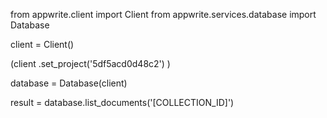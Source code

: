 from appwrite.client import Client
from appwrite.services.database import Database

client = Client()

(client
  .set_project('5df5acd0d48c2')
)

database = Database(client)

result = database.list_documents('[COLLECTION_ID]')
